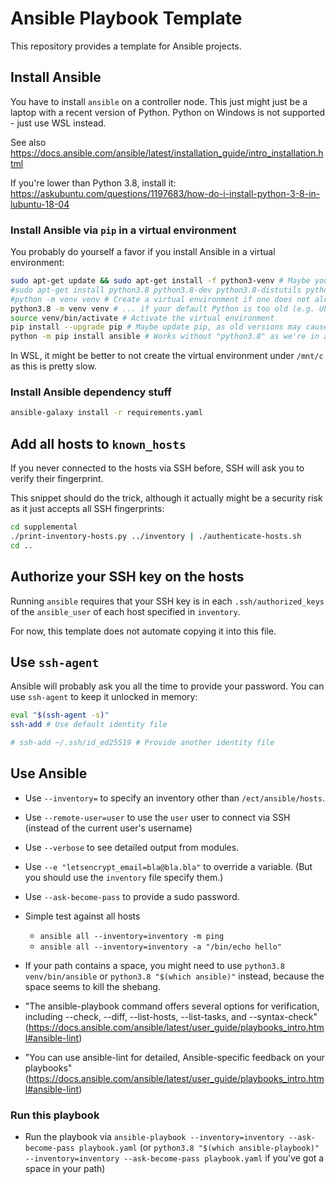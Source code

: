 # Ansible Playbook Template

This repository provides a template for Ansible projects.

## Install Ansible

You have to install `ansible` on a controller node. This just might just be a laptop with a recent version of Python. Python on Windows is not supported - just use WSL instead.

See also <https://docs.ansible.com/ansible/latest/installation_guide/intro_installation.html>

If you're lower than Python 3.8, install it: <https://askubuntu.com/questions/1197683/how-do-i-install-python-3-8-in-lubuntu-18-04>

### Install Ansible via `pip` in a virtual environment

You probably do yourself a favor if you install Ansible in a virtual environment:

```sh
sudo apt-get update && sudo apt-get install -f python3-venv # Maybe you need to install the venv module
#sudo apt-get install python3.8 python3.8-dev python3.8-distutils python3.8-venv # Install Python 3.8 if necessary (e.g. Ubuntu 18.04)
#python -m venv venv # Create a virtual environment if one does not already exist
python3.8 -m venv venv # ... if your default Python is too old (e.g. Ubuntu 18.04)
source venv/bin/activate # Activate the virtual environment
pip install --upgrade pip # Maybe update pip, as old versions may cause errors
python -m pip install ansible # Works without "python3.8" as we're in a virtual environment now
```

In WSL, it might be better to not create the virtual environment under `/mnt/c` as this is pretty slow.

### Install Ansible dependency stuff

```sh
ansible-galaxy install -r requirements.yaml
```

## Add all hosts to `known_hosts`

If you never connected to the hosts via SSH before, SSH will ask you to verify their fingerprint.

This snippet should do the trick, although it actually might be a security risk as it just accepts all SSH fingerprints:

```bash
cd supplemental
./print-inventory-hosts.py ../inventory | ./authenticate-hosts.sh
cd ..
```

## Authorize your SSH key on the hosts

Running `ansible` requires that your SSH key is in each `.ssh/authorized_keys` of the `ansible_user` of each host specified in `inventory`.

For now, this template does not automate copying it into this file.

## Use `ssh-agent`

Ansible will probably ask you all the time to provide your password. You can use `ssh-agent` to keep it unlocked in memory:

```sh
eval "$(ssh-agent -s)"
ssh-add # Use default identity file

# ssh-add ~/.ssh/id_ed25519 # Provide another identity file
```

## Use Ansible

- Use `--inventory=` to specify an inventory other than `/ect/ansible/hosts`.
- Use `--remote-user=user` to use the `user` user to connect via SSH (instead of the current user's username)
- Use `--verbose` to see detailed output from modules.
- Use `--e "letsencrypt_email=bla@bla.bla"` to override a variable. (But you should use the `inventory` file specify them.)
- Use `--ask-become-pass` to provide a sudo password.

- Simple test against all hosts

  - `ansible all --inventory=inventory -m ping`
  - `ansible all --inventory=inventory -a "/bin/echo hello"`

- If your path contains a space, you might need to use `python3.8 venv/bin/ansible` or `python3.8 "$(which ansible)"` instead, because the space seems to kill the shebang.

- "The ansible-playbook command offers several options for verification, including --check, --diff, --list-hosts, --list-tasks, and --syntax-check" (<https://docs.ansible.com/ansible/latest/user_guide/playbooks_intro.html#ansible-lint>)
- "You can use ansible-lint for detailed, Ansible-specific feedback on your playbooks" (<https://docs.ansible.com/ansible/latest/user_guide/playbooks_intro.html#ansible-lint>)

### Run this playbook

- Run the playbook via `ansible-playbook --inventory=inventory --ask-become-pass playbook.yaml` (or `python3.8 "$(which ansible-playbook)" --inventory=inventory --ask-become-pass playbook.yaml` if you've got a space in your path)
